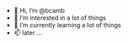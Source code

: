 - 👋 Hi, I’m @bcamb
- 👀 I’m interested in a lot of things
- 🌱 I’m currently learning a lot of things
- 📫 later ...

<!---
bcamb/bcamb is a ✨ special ✨ repository because its `README.md` (this file) appears on your GitHub profile.
You can click the Preview link to take a look at your changes.
--->
